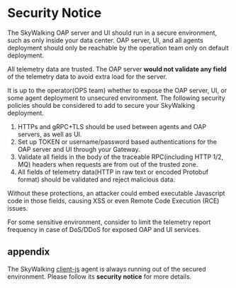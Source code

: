 # Security Notice

The SkyWalking OAP server and UI should run in a secure environment, such as only inside your data center.
OAP server, UI, and all agents deployment should only be reachable by the operation team only on default
deployment.

All telemetry data are trusted. The OAP server **would not validate any field** of the telemetry data to avoid extra
load for the server.

It is up to the operator(OPS team) whether to expose the OAP server, UI, or some agent deployment to unsecured
environment.
The following security policies should be considered to add to secure your SkyWalking deployment.

1. HTTPs and gRPC+TLS should be used between agents and OAP servers, as well as UI.
2. Set up TOKEN or username/password based authentications for the OAP server and UI through your Gateway.
3. Validate all fields in the body of the traceable RPC(including HTTP 1/2, MQ) headers when requests are from out of
   the trusted zone.
4. All fields of telemetry data(HTTP in raw text or encoded Protobuf format) should be validated and reject malicious
   data.

Without these protections, an attacker could embed executable Javascript code in those fields, causing XSS or even
Remote Code Execution (RCE) issues.

For some sensitive environment, consider to limit the telemetry report frequency in case of DoS/DDoS for exposed OAP
and UI services.

## appendix

The SkyWalking [client-js](https://github.com/apache/skywalking-client-js) agent is always running out of the secured
environment. Please follow its **security notice** for more details.